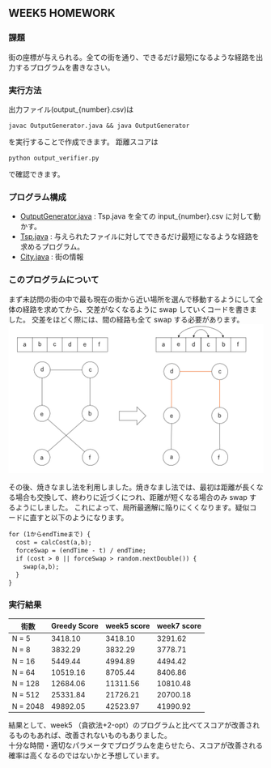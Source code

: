 ## WEEK5 HOMEWORK

### 課題

街の座標が与えられる。全ての街を通り、できるだけ最短になるような経路を出力するプログラムを書きなさい。

### 実行方法

出力ファイル(output\_{number}.csv)は

```
javac OutputGenerator.java && java OutputGenerator
```

を実行することで作成できます。
距離スコアは

```
python output_verifier.py
```

で確認できます。

### プログラム構成

- [OutputGenerator.java](https://github.com/mayu-snba19/google-step/blob/master/week7/OutputGenerator.java) : Tsp.java を全ての input\_{number}.csv に対して動かす。
- [Tsp.java](https://github.com/mayu-snba19/google-step/blob/master/week7/Tsp.java) : 与えられたファイルに対してできるだけ最短になるような経路を求めるプログラム。
- [City.java](https://github.com/mayu-snba19/google-step/blob/master/week7/City.java) : 街の情報

### このプログラムについて

まず未訪問の街の中で最も現在の街から近い場所を選んで移動するようにして全体の経路を求めてから、交差がなくなるように swap していくコードを書きました。
交差をほどく際には、間の経路も全て swap する必要があります。
![プログラムのイメージ](image/image1.png)

その後、焼きなまし法を利用しました。焼きなまし法では、最初は距離が長くなる場合も交換して、終わりに近づくにつれ、距離が短くなる場合のみ swap するようにしました。
これによって、局所最適解に陥りにくくなります。疑似コードに直すと以下のようになります。

```
for (1からendTimeまで) {
  cost = calcCost(a,b);
  forceSwap = (endTime - t) / endTime;
  if (cost > 0 || forceSwap > random.nextDouble()) {
    swap(a,b);
  }
}
```

### 実行結果

| 街数     | Greedy Score | week5 score | week7 score |
| -------- | ------------ | ----------- | ----------- |
| N = 5    | 3418.10      | 3418.10     | 3291.62     |
| N = 8    | 3832.29      | 3832.29     | 3778.71     |
| N = 16   | 5449.44      | 4994.89     | 4494.42     |
| N = 64   | 10519.16     | 8705.44     | 8406.86     |
| N = 128  | 12684.06     | 11311.56    | 10810.48    |
| N = 512  | 25331.84     | 21726.21    | 20700.18    |
| N = 2048 | 49892.05     | 42523.97    | 41990.92    |

結果として、week5 （貪欲法+2-opt）のプログラムと比べてスコアが改善されるものもあれば、改善されないものもありました。<br>
十分な時間・適切なパラメータでプログラムを走らせたら、スコアが改善される確率は高くなるのではないかと予想しています。
